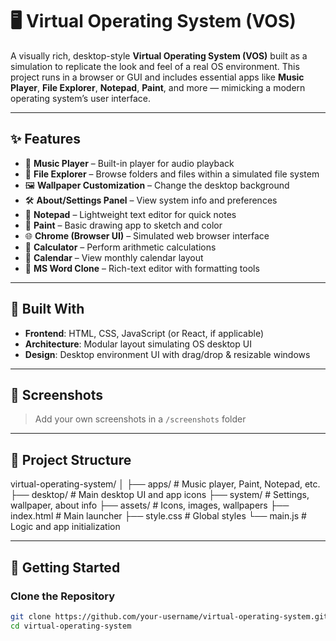 # 🖥️ Virtual Operating System (VOS)

A visually rich, desktop-style **Virtual Operating System (VOS)** built as a simulation to replicate the look and feel of a real OS environment. This project runs in a browser or GUI and includes essential apps like **Music Player**, **File Explorer**, **Notepad**, **Paint**, and more — mimicking a modern operating system’s user interface.

---

## ✨ Features

- 🎵 **Music Player** – Built-in player for audio playback  
- 📁 **File Explorer** – Browse folders and files within a simulated file system  
- 🖼️ **Wallpaper Customization** – Change the desktop background  
- 🛠️ **About/Settings Panel** – View system info and preferences  
- 📝 **Notepad** – Lightweight text editor for quick notes  
- 🎨 **Paint** – Basic drawing app to sketch and color  
- 🌐 **Chrome (Browser UI)** – Simulated web browser interface  
- 🧮 **Calculator** – Perform arithmetic calculations  
- 📅 **Calendar** – View monthly calendar layout  
- 📄 **MS Word Clone** – Rich-text editor with formatting tools  

---

## 🧰 Built With

- **Frontend**: HTML, CSS, JavaScript (or React, if applicable)  
- **Architecture**: Modular layout simulating OS desktop UI  
- **Design**: Desktop environment UI with drag/drop & resizable windows  

---

## 📸 Screenshots

> Add your own screenshots in a `/screenshots` folder

---

## 📂 Project Structure

virtual-operating-system/
│
├── apps/ # Music player, Paint, Notepad, etc.
├── desktop/ # Main desktop UI and app icons
├── system/ # Settings, wallpaper, about info
├── assets/ # Icons, images, wallpapers
├── index.html # Main launcher
├── style.css # Global styles
└── main.js # Logic and app initialization

---

## 🚀 Getting Started

### Clone the Repository

```bash
git clone https://github.com/your-username/virtual-operating-system.git
cd virtual-operating-system
